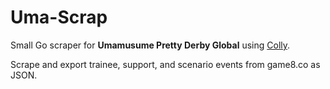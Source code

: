 # Uma-Scrap

Small Go scraper for **Umamusume Pretty Derby Global** using [Colly](https://github.com/gocolly/colly).

Scrape and export trainee, support, and scenario events from game8.co as JSON.